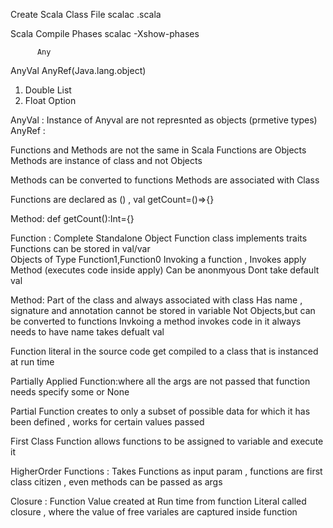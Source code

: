 Create Scala Class File 
scalac <file>.scala

Scala Compile Phases
scalac -Xshow-phases

          Any
AnyVal               AnyRef(Java.lang.object)
1. Double            List
2. Float             Option

AnyVal : Instance of Anyval are not represnted as objects (prmetive types) 
AnyRef : 

Functions and Methods are not the same in Scala
Functions are Objects 
Methods are instance of class and not Objects 

Methods can be converted to functions 
Methods are associated with Class 

Functions are declared as () , val getCount=()=>{}

Method: def getCount():Int={}

Function :
Complete Standalone Object 
Function class implements traits 
Functions can be stored in val/var  
Objects of Type Function1,Function0 
Invoking a function , Invokes apply Method (executes code inside apply)
Can be anonmyous
Dont take default val

Method:
Part of the class and always associated with class 
Has name , signature and annotation
cannot be stored in variable 
Not Objects,but can be converted to functions 
Invkoing a method invokes code in it 
always needs to have name 
takes defualt val


Function literal in the source code get compiled to a class that is instanced  at run time

Partially Applied  Function:where all the args are not passed that function needs specify some or None

Partial Function creates to only a subset of possible data for which it has been defined , works for certain values passed

First Class Function allows functions to be assigned to variable and execute it

HigherOrder Functions : Takes Functions as input param , functions are first class citizen , even methods can be passed as args 

Closure : Function Value created at Run time from function Literal called closure , where the value of free variales are captured inside function